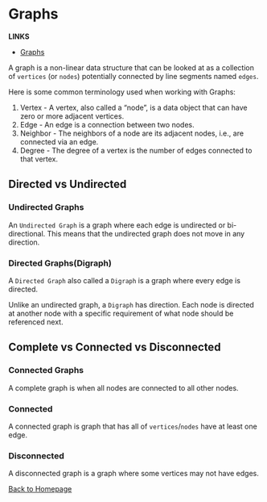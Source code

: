 # Graphs

**LINKS**

- [Graphs](https://codefellows.github.io/common_curriculum/data_structures_and_algorithms/Code_401/class-35/resources/graphs.html)

A graph is a non-linear data structure that can be looked at as a collection of `vertices` (or `nodes`) potentially connected by line segments named `edges`.

Here is some common terminology used when working with Graphs:

1. Vertex - A vertex, also called a “node”, is a data object that can have zero or more adjacent vertices.
2. Edge - An edge is a connection between two nodes.
3. Neighbor - The neighbors of a node are its adjacent nodes, i.e., are connected via an edge.
4. Degree - The degree of a vertex is the number of edges connected to that vertex.

## Directed vs Undirected

### Undirected Graphs

An `Undirected Graph` is a graph where each edge is undirected or bi-directional. This means that the undirected graph does not move in any direction.

### Directed Graphs(Digraph)

A `Directed Graph` also called a `Digraph` is a graph where every edge is directed.

Unlike an undirected graph, a `Digraph` has direction. Each node is directed at another node with a specific requirement of what node should be referenced next.

## Complete vs Connected vs Disconnected

### Connected Graphs

A complete graph is when all nodes are connected to all other nodes.

### Connected

A connected graph is graph that has all of `vertices`/`nodes` have at least one edge.

### Disconnected

A disconnected graph is a graph where some vertices may not have edges.

[Back to Homepage](https://ashcaz.github.io/reading-notes)
